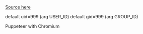 [Source here](https://github.com/Lotgyero-dist/docker-puppeteer/)

default uid=999 (arg USER_ID)
default gid=999 (arg GROUP_ID)

Puppeteer with Chromium

